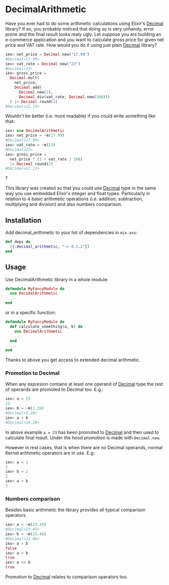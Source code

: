 # DecimalArithmetic

Have you ever had to do some arithmetic calculations using Elixir's [Decimal](https://github.com/ericmj/decimal) library? If so, you probably noticed that doing so is very unhandy, error prone and the final result looks realy ugly.
Let suppose you are building an e-commerce application and you want to calculate gross price for given net price and VAT rate. How would you do it using just plain [Decimal](https://github.com/ericmj/decimal) library?

```elixir
iex> net_price = Decimal.new("17.99")
#Decimal<17.99>
iex> vat_rate = Decimal.new("23")
#Decimal<23>
iex> gross_price =
  Decimal.mult(
    net_price,
    Decimal.add(
      Decimal.new(1),
      Decimal.div(vat_rate, Decimal.new(100)))
  ) |> Decimal.round(2)
#Decimal<22.13>
```

Wouldn't be better (i.e. more readable) if you could write something like that:

```elixir
iex> use DecimalArithmetic
iex> net_price = ~m(17.99)
#Decimal<17.99>
iex> vat_rate = ~m(23)
#Decimal<23>
iex> gross_price =
  net_price * (1 + vat_rate / 100)
  |> Decimal.round(2)
#Decimal<22.13>
```
?

This library was created so that you could use [Decimal](https://github.com/ericmj/decimal) type in the same way you use embedded Elixir's integer and float types. Particularly in relation to 4 basic arithmetic operations (i.e. addition, subtraction, multiplying and division) and also numbers comparison.

## Installation

  Add decimal_arithmetic to your list of dependencies in `mix.exs`:

```elixir
def deps do
  [{:decimal_arithmetic, "~> 0.1.2"}]
end
```

## Usage

Use DecimalArithmetic library in a whole module:

```elixir
defmodule MyFancyModule do
  use DecimalArithmetic
  ...
end
```

or in a specific function:

```elixir
defmodule MyFancyModule do
  def calculate_something(a, b) do
    use DecimalArithmetic
    ...
  end
  ...
end
```

Thanks to above you get access to extended decimal arithmetic.

### Promotion to Decimal

When any expresion contains at least one operand of [Decimal](https://github.com/ericmj/decimal) type the rest of operands are promoted to Decimal too. E.g.:

```elixir
iex> a = 23
23
iex> b = ~m(1.28)
#Decimal<1.28>
iex> a + b
#Decimal<24.28>
```

In above example `a = 23` has been promoted to [Decimal](https://github.com/ericmj/decimal) and then used to calculate final result. Under the hood promotion is made with `Decimal.new`.

However in rest cases, that is when there are no Decimal operands, normal Kernel arithmetic operators are in use. E.g:

```elixir
iex> a = 1
1
iex> b = 2
2
iex> a + b
3
```

### Numbers comparison

Besides basic arithmetic the library provides all typical comparison operators.

```elixir
iex> a = ~m(23.45)
#Decimal<23.45>
iex> b = ~m(23.46)
#Decimal<23.46>
iex> a > b
false
iex> a < b
true
iex> a <= b
true
```

Promotion to [Decimal](https://github.com/ericmj/decimal) relates to comparison operators too.
